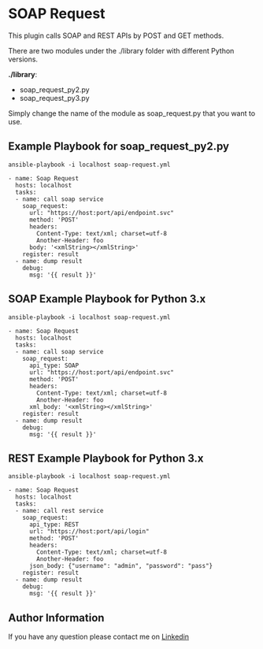 SOAP Request
=========

This plugin calls SOAP and REST APIs by POST and GET methods. 

There are two modules under the ./library folder with different Python versions.

**./library**:
- soap_request_py2.py
- soap_request_py3.py

Simply change the name of the module as soap_request.py that you want to use.

Example Playbook for soap_request_py2.py
----------------

`ansible-playbook -i localhost soap-request.yml`


    - name: Soap Request
      hosts: localhost
      tasks:
      - name: call soap service
        soap_request:
          url: "https://host:port/api/endpoint.svc"
          method: 'POST'
          headers:
            Content-Type: text/xml; charset=utf-8
            Another-Header: foo
          body: '<xmlString></xmlString>'
        register: result
      - name: dump result
        debug:
          msg: '{{ result }}'
          
          
SOAP Example Playbook for Python 3.x
----------------

`ansible-playbook -i localhost soap-request.yml`


    - name: Soap Request
      hosts: localhost
      tasks:
      - name: call soap service
        soap_request:
          api_type: SOAP
          url: "https://host:port/api/endpoint.svc"
          method: 'POST'
          headers:
            Content-Type: text/xml; charset=utf-8
            Another-Header: foo
          xml_body: '<xmlString></xmlString>'
        register: result
      - name: dump result
        debug:
          msg: '{{ result }}'

REST Example Playbook for Python 3.x
----------------

`ansible-playbook -i localhost soap-request.yml`


    - name: Soap Request
      hosts: localhost
      tasks:
      - name: call rest service
        soap_request:
          api_type: REST
          url: "https://host:port/api/login"
          method: 'POST'
          headers:
            Content-Type: text/xml; charset=utf-8
            Another-Header: foo
          json_body: {"username": "admin", "password": "pass"}
        register: result
      - name: dump result
        debug:
          msg: '{{ result }}'

Author Information
------------------

If you have any question please contact me on [Linkedin](https://www.linkedin.com/in/alcnsahin/)
